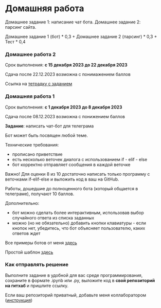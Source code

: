 # Домашняя работа

Домашнее задание 1: написание чат бота. Домашнее задание 2: парсинг сайта.

Домашнее задание 1 (бот) * 0,3 + Домашнее задание 2 (парсинг) * 0,3 + Тест * 0,4

### Домашнее работа 2
Срок выполнения: **с 15 декабря 2023 до 22 декабря 2023**

Сдача после 22.12.2023 возможна с понимажением баллов

Ссылка на [тетрадку с заданием](https://github.com/AnnSenina/Python_for_DH_2023/blob/main/homework/Hw2.ipynb)

### Домашняя работа 1
Срок выполнения: **с 1 декабря 2023 до 8 декабря 2023**

Сдача после 08.12.2023 возможна с понижением баллов

**Задание**: написать чат-бот для телеграма

Бот может быть посвящен любой теме.

Технические требования:
- прописано приветствие
- есть несколько веточек диалога с использованием if - elif - else
- бот корректно отправляет сообщения в каждой веточке

Важно! Для оценки 8 из 10 достаточно написать только программу с веточками if-elif-else и выложить код в ваш на GitHub.

Работы, дошедшие до полноценного бота (который общается в телеграме), получают 10 баллов.

Дополнительно:

- бот можно сделать более интерактивным, использовав выбор случайного ответа из списка заданных
- можно (но не обязательно) добавить кнопки клавиатуры - если кнопок нет, убедитесь, что бот объясняет пользователю, каких ответов ждет

Все примеры ботов от меня [здесь](https://github.com/AnnSenina/Python_for_DH_2023/blob/main/homework/%D0%9F%D1%80%D0%BE%D1%81%D1%82%D1%8B%D0%B5%20%D0%B1%D0%BE%D1%82%D1%8B%20%D0%B2%20%D1%82%D0%B3.ipynb)

Простой шаблон [здесь](https://github.com/AnnSenina/Python_for_DH_2023/blob/main/homework/Шаблон_для_домашнего_задания.ipynb)
  
### Как отправлять решение

Выполните задание в удобной для вас среде программирования, сохраните в формате .ipynb или .py, выложите код в **свой репозиторий на гитхаб** и пришлите ссылку. 

Если ваш репозиторий приватный, добавьте меня коллаборатором ([инструкция](https://docs.github.com/en/account-and-profile/setting-up-and-managing-your-personal-account-on-github/managing-access-to-your-personal-repositories/inviting-collaborators-to-a-personal-repository))
